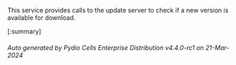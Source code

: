 






This service provides calls to the update server to check if a new version is available for download.

[:summary]

###### Auto generated by Pydio Cells Enterprise Distribution v4.4.0-rc1 on 21-Mar-2024
